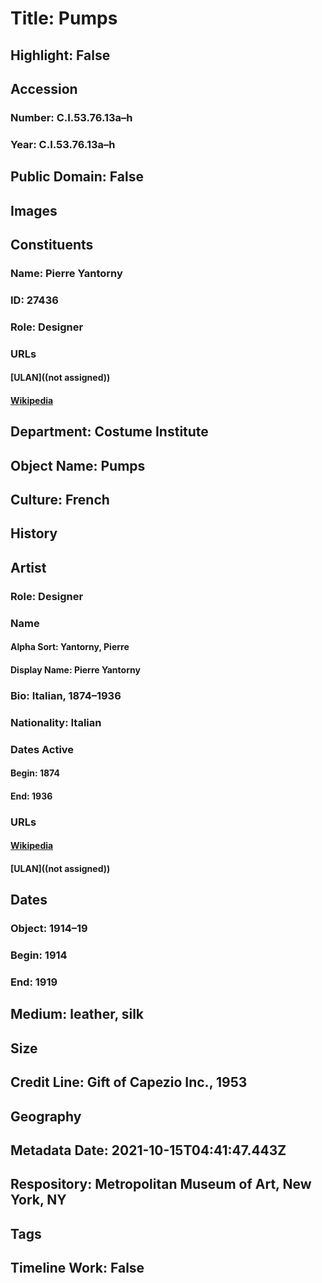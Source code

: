 # Title: Pumps
## Highlight: False
## Accession
### Number: C.I.53.76.13a–h
### Year: C.I.53.76.13a–h
## Public Domain: False
## Images
## Constituents
### Name: Pierre Yantorny
### ID: 27436
### Role: Designer
### URLs
#### [ULAN]((not assigned))
#### [Wikipedia](https://www.wikidata.org/wiki/Q63410561)
## Department: Costume Institute
## Object Name: Pumps
## Culture: French
## History
## Artist
### Role: Designer
### Name
#### Alpha Sort: Yantorny, Pierre
#### Display Name: Pierre Yantorny
### Bio: Italian, 1874–1936
### Nationality: Italian
### Dates Active
#### Begin: 1874
#### End: 1936
### URLs
#### [Wikipedia](https://www.wikidata.org/wiki/Q63410561)
#### [ULAN]((not assigned))
## Dates
### Object: 1914–19
### Begin: 1914
### End: 1919
## Medium: leather, silk
## Size
## Credit Line: Gift of Capezio Inc., 1953
## Geography
## Metadata Date: 2021-10-15T04:41:47.443Z
## Respository: Metropolitan Museum of Art, New York, NY
## Tags
## Timeline Work: False